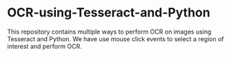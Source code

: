 # OCR-using-Tesseract-and-Python

This repository contains multiple ways to perform OCR on images using Tesseract and Python.
We have use mouse click events to select a region of interest and perform OCR.
